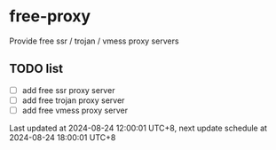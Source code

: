 
# free-proxy
Provide free ssr / trojan / vmess proxy servers


## TODO list
- [ ] add free ssr proxy server
- [ ] add free trojan proxy server
- [ ] add free vmess proxy server

Last updated at 2024-08-24 12:00:01 UTC+8, next update schedule at 2024-08-24 18:00:01 UTC+8

